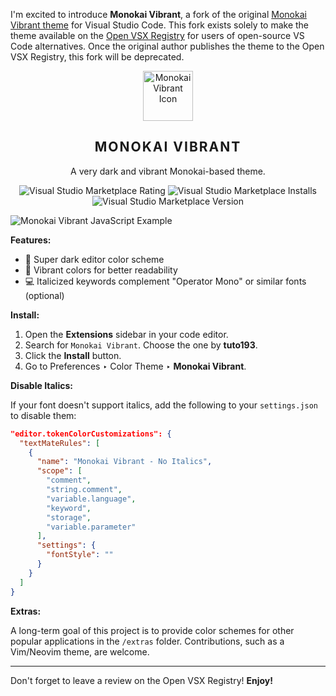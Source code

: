 I'm excited to introduce **Monokai Vibrant**, a fork of the original [Monokai Vibrant theme](https://marketplace.visualstudio.com/items?itemName=s3gf4ult.monokai-vibrant) for Visual Studio Code. This fork exists solely to make the theme available on the [Open VSX Registry](https://open-vsx.org/extension/tuto193/monokai-vibrant) for users of open-source VS Code alternatives. Once the original author publishes the theme to the Open VSX Registry, this fork will be deprecated.

<p align="center">
    <img src="https://raw.githubusercontent.com/dylantmarsh/monokai-vibrant/master/images/icon.png" width="80" alt="Monokai Vibrant Icon" />
    <h2 align="center" style="letter-spacing:2px;font-weight:700">MONOKAI VIBRANT</h2>
</p>

<p align="center">A very dark and vibrant Monokai-based theme.</p>

<p align="center">
    <img alt="Visual Studio Marketplace Rating" src="https://img.shields.io/visual-studio-marketplace/r/s3gf4ult.monokai-vibrant?color=%231dd1e5&style=for-the-badge">
    <img alt="Visual Studio Marketplace Installs" src="https://img.shields.io/visual-studio-marketplace/i/s3gf4ult.monokai-vibrant?color=%23ff3f4e&style=for-the-badge">
    <img alt="Visual Studio Marketplace Version" src="https://img.shields.io/visual-studio-marketplace/v/s3gf4ult.monokai-vibrant?color=%23ff9700&style=for-the-badge">
</p>

![Monokai Vibrant JavaScript Example](https://f000.backblazeb2.com/file/app-media/monokai-vibrant.jpg)

**Features:**

- 🌙 Super dark editor color scheme
- 🍭 Vibrant colors for better readability
- 💻 Italicized keywords complement "Operator Mono" or similar fonts (optional)

**Install:**

1. Open the **Extensions** sidebar in your code editor.
2. Search for `Monokai Vibrant`. Choose the one by **tuto193**.
3. Click the **Install** button.
4. Go to Preferences ‣ Color Theme ‣ **Monokai Vibrant**.

**Disable Italics:**

If your font doesn't support italics, add the following to your `settings.json` to disable them:

```json
"editor.tokenColorCustomizations": {
  "textMateRules": [
    {
      "name": "Monokai Vibrant - No Italics",
      "scope": [
        "comment",
        "string.comment",
        "variable.language",
        "keyword",
        "storage",
        "variable.parameter"
      ],
      "settings": {
        "fontStyle": ""
      }
    }
  ]
}
```

**Extras:**

A long-term goal of this project is to provide color schemes for other popular applications in the `/extras` folder. Contributions, such as a Vim/Neovim theme, are welcome.

---

Don't forget to leave a review on the Open VSX Registry! **Enjoy!** 